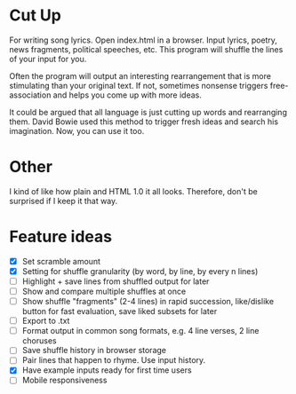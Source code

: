 # Cut Up

For writing song lyrics. Open index.html in a browser. Input lyrics, poetry, news fragments, political speeches, etc. This program will shuffle the lines of your input for you. 

Often the program will output an interesting rearrangement that is more stimulating than your original text. If not, sometimes nonsense triggers free-association and helps you come up with more ideas.

It could be argued that all language is just cutting up words and rearranging them. David Bowie used this method to trigger fresh ideas and search his imagination. Now, you can use it too. 

# Other

I kind of like how plain and HTML 1.0 it all looks. Therefore, don't be surprised if I keep it that way.

# Feature ideas

- [x] Set scramble amount
- [x] Setting for shuffle granularity (by word, by line, by every n lines)
- [ ] Highlight + save lines from shuffled output for later
- [ ] Show and compare multiple shuffles at once
- [ ] Show shuffle "fragments" (2-4 lines) in rapid succession, like/dislike button for fast evaluation, save liked subsets for later
- [ ] Export to .txt
- [ ] Format output in common song formats, e.g. 4 line verses, 2 line choruses
- [ ] Save shuffle history in browser storage
- [ ] Pair lines that happen to rhyme. Use input history.
- [x] Have example inputs ready for first time users
- [ ] Mobile responsiveness
